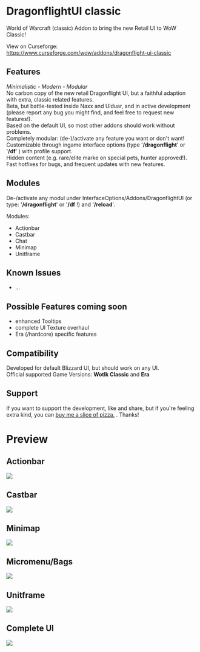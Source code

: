 # DragonflightUI classic

World of Warcraft (classic) Addon to bring the new Retail UI to WoW Classic!

View on Curseforge: https://www.curseforge.com/wow/addons/dragonflight-ui-classic

## Features

_Minimalistic - Modern - Modular_\
No carbon copy of the new retail Dragonflight UI, but a faithful adaption with extra, classic related features.\
Beta, but battle-tested inside Naxx and Ulduar, and in active development (please report any bug you might find, and feel free to request new features!).\
Based on the default UI, so most other addons should work without problems.\
Completely modular: (de-)/activate any feature you want or don't want! \
Customizable through ingame interface options (type '**/dragonflight**' or '**/df**' ) with profile support. \
Hidden content (e.g. rare/elite marke on special pets, hunter approved!).\
Fast hotfixes for bugs, and frequent updates with new features.

## Modules

De-/activate any modul under InterfaceOptions/Addons/DragonflightUI (or type: '**/dragonflight**' or '**/df** !) and '**/reload**'.

Modules:

- Actionbar
- Castbar
- Chat
- Minimap
- Unitframe

## Known Issues

- ...

## Possible Features coming soon

- enhanced Tooltips
- complete UI Texture overhaul
- Era (/hardcore) specific features

## Compatibility

Developed for default Blizzard UI, but should work on any UI.\
Official supported Game Versions: **Wotlk Classic** and **Era**

## Support

If you want to support the development, like and share, but if you're feeling extra kind, you can [buy me a slice of pizza.](https://www.buymeacoffee.com/karlheinzschneider "https://www.buymeacoffee.com/karlheinzschneider") . Thanks!

# Preview

## Actionbar

![](Screenshots/v2/Actionbar.png)

## Castbar

![](Screenshots/v2/Castbar.png)

## Minimap

![](Screenshots/v2/Minimap.png)

## Micromenu/Bags

![](Screenshots/v2/MicroMenu-Bag.png)

## Unitframe

![](Screenshots/v2/Unitframe.png)

## Complete UI

![](Screenshots/v2/CompleteUI.png)
